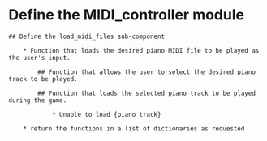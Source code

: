 # Define the MIDI_controller module


    ## Define the load_midi_files sub-component

        * Function that loads the desired piano MIDI file to be played as the user's input.

            ## Function that allows the user to select the desired piano track to be played.

            ## Function that loads the selected piano track to be played during the game.

                * Unable to load {piano_track}

        * return the functions in a list of dictionaries as requested
